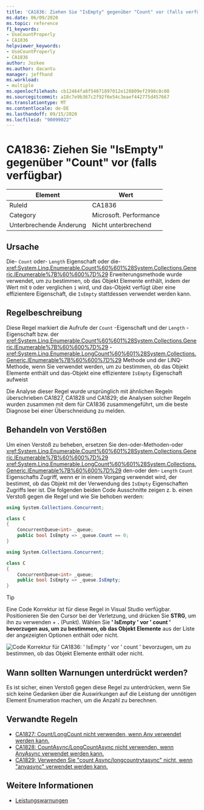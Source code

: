 ```yaml
---
title: 'CA1836: Ziehen Sie "IsEmpty" gegenüber "Count" vor (falls verfügbar)'
ms.date: 06/09/2020
ms.topic: reference
f1_keywords:
- UseCountProperly
- CA1836
helpviewer_keywords:
- UseCountProperly
- CA1836
author: Jozkee
ms.author: dacantu
manager: jeffhand
ms.workload:
- multiple
ms.openlocfilehash: cb12464fa8f54071897012e128809ef2998c8c08
ms.sourcegitcommit: a18c7e9b367c2f92f6e54c3eaef442775d457667
ms.translationtype: MT
ms.contentlocale: de-DE
ms.lasthandoff: 09/15/2020
ms.locfileid: "90099022"
---
```

# <a name="ca1836-prefer-isempty-over-count-when-available"></a>CA1836: Ziehen Sie "IsEmpty" gegenüber "Count" vor (falls verfügbar)

|Element|Wert|
|-|-|
|RuleId|CA1836|
|Category|Microsoft. Performance|
|Unterbrechende Änderung|Nicht unterbrechend|

## <a name="cause"></a>Ursache

Die- `Count` oder- `Length` Eigenschaft oder die- <xref:System.Linq.Enumerable.Count%60%601%28System.Collections.Generic.IEnumerable%7B%60%600%7D%29> Erweiterungsmethode wurde verwendet, um zu bestimmen, ob das Objekt Elemente enthält, indem der Wert mit `0` oder verglichen `1` wird, und das-Objekt verfügt über eine effizientere Eigenschaft, die `IsEmpty` stattdessen verwendet werden kann.

## <a name="rule-description"></a>Regelbeschreibung

Diese Regel markiert die Aufrufe der `Count` -Eigenschaft und der `Length` -Eigenschaft bzw. der <xref:System.Linq.Enumerable.Count%60%601%28System.Collections.Generic.IEnumerable%7B%60%600%7D%29> - <xref:System.Linq.Enumerable.LongCount%60%601%28System.Collections.Generic.IEnumerable%7B%60%600%7D%29> Methode und der LINQ-Methode, wenn Sie verwendet werden, um zu bestimmen, ob das Objekt Elemente enthält und das-Objekt eine effizientere `IsEmpty` Eigenschaft aufweist

Die Analyse dieser Regel wurde ursprünglich mit ähnlichen Regeln überschrieben CA1827, CA1828 und CA1829; die Analysen solcher Regeln wurden zusammen mit dem für CA1836 zusammengeführt, um die beste Diagnose bei einer Überschneidung zu melden.

## <a name="how-to-fix-violations"></a>Behandeln von Verstößen

Um einen Verstoß zu beheben, ersetzen Sie den-oder-Methoden-oder <xref:System.Linq.Enumerable.Count%60%601%28System.Collections.Generic.IEnumerable%7B%60%600%7D%29> <xref:System.Linq.Enumerable.LongCount%60%601%28System.Collections.Generic.IEnumerable%7B%60%600%7D%29> den-oder den- `Length` `Count` Eigenschafts Zugriff, wenn er in einem Vorgang verwendet wird, der bestimmt, ob das Objekt mit der Verwendung des `IsEmpty` Eigenschaften Zugriffs leer ist. Die folgenden beiden Code Ausschnitte zeigen z. b. einen Verstoß gegen die Regel und wie Sie behoben werden:

```csharp
using System.Collections.Concurrent;

class C
{
    ConcurrentQueue<int> _queue;
    public bool IsEmpty => _queue.Count == 0;
}
```

```csharp
using System.Collections.Concurrent;

class C
{
    ConcurrentQueue<int> _queue;
    public bool IsEmpty => _queue.IsEmpty;
}
```

> [!TIP]
> Eine Code Korrektur ist für diese Regel in Visual Studio verfügbar. Positionieren Sie den Cursor bei der Verletzung, und drücken Sie **STRG**, um ihn zu verwenden + **.** (Punkt). Wählen Sie **' IsEmpty ' vor ' count ' bevorzugen aus, um zu bestimmen, ob das Objekt Elemente** aus der Liste der angezeigten Optionen enthält oder nicht.
>
> ![Code Korrektur für CA1836: ' IsEmpty ' vor ' count ' bevorzugen, um zu bestimmen, ob das Objekt Elemente enthält oder nicht.](media/ca1836-codefix.png)

## <a name="when-to-suppress-warnings"></a>Wann sollten Warnungen unterdrückt werden?

Es ist sicher, einen Verstoß gegen diese Regel zu unterdrücken, wenn Sie sich keine Gedanken über die Auswirkungen auf die Leistung der unnötigen Element Enumeration machen, um die Anzahl zu berechnen.

## <a name="related-rules"></a>Verwandte Regeln

- [CA1827: Count/LongCount nicht verwenden, wenn Any verwendet werden kann.](ca1827.md)
- [CA1828: CountAsync/LongCountAsync nicht verwenden, wenn AnyAsync verwendet werden kann.](ca1828.md)
- [CA1829: Verwenden Sie "count Async/longcountrytasync" nicht, wenn "anyasync" verwendet werden kann.](ca1828.md)

## <a name="see-also"></a>Weitere Informationen

- [Leistungswarnungen](../code-quality/performance-warnings.md)
